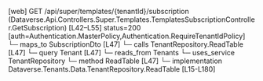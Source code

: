 [web] GET /api/super/templates/{tenantId}/subscription  (Dataverse.Api.Controllers.Super.Templates.TemplatesSubscriptionController.GetSubscription)  [L42–L55] status=200 [auth=Authentication.MasterPolicy,Authentication.RequireTenantIdPolicy]
  └─ maps_to SubscriptionDto [L47]
  └─ calls TenantRepository.ReadTable [L47]
  └─ query Tenant [L47]
    └─ reads_from Tenants
  └─ uses_service TenantRepository
    └─ method ReadTable [L47]
      └─ implementation Dataverse.Tenants.Data.TenantRepository.ReadTable [L15-L180]

